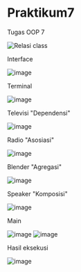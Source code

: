 # Praktikum7
Tugas OOP 7


![Relasi class](https://user-images.githubusercontent.com/92707545/206927152-9d3d0f75-46b5-4000-8e17-ceea74983cb2.png)

Interface

![image](https://user-images.githubusercontent.com/92707545/206927182-7fcc5cc6-5b17-4148-bc44-b7c9c9821ae1.png)

Terminal

![image](https://user-images.githubusercontent.com/92707545/206927213-5473bc9f-e31d-4933-8a99-a753435143a5.png)

Televisi "Dependensi"

![image](https://user-images.githubusercontent.com/92707545/206927257-5c839520-803d-41d8-a793-c77d4c612e36.png)

Radio "Asosiasi"

![image](https://user-images.githubusercontent.com/92707545/206927288-7900be2d-32f4-4bdb-ac06-9b39703f4a8b.png)

Blender "Agregasi"

![image](https://user-images.githubusercontent.com/92707545/206927328-db460134-f577-4a3c-8305-86e18f7408a8.png)

Speaker "Komposisi"

![image](https://user-images.githubusercontent.com/92707545/206927354-3867b996-f117-4f73-b75a-01becd879d64.png)

Main

![image](https://user-images.githubusercontent.com/92707545/206927400-d6135b1c-ada3-4d16-922d-ae32e5eca75b.png)
![image](https://user-images.githubusercontent.com/92707545/206927421-b6395c86-29cc-43f2-abad-f8fa523b828f.png)

Hasil eksekusi

![image](https://user-images.githubusercontent.com/92707545/206927589-b07816b8-3084-4503-b71c-f849490e5cf4.png)
